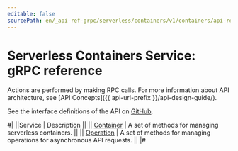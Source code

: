 ```yaml
---
editable: false
sourcePath: en/_api-ref-grpc/serverless/containers/v1/containers/api-ref/grpc/index.md
---
```


# Serverless Containers Service: gRPC reference

Actions are performed by making RPC calls. For more information about API architecture, see [API Concepts]({{ api-url-prefix }}/api-design-guide/).

See the interface definitions of the API on [GitHub](https://github.com/yandex-cloud/cloudapi).

#|
||Service | Description ||
|| [Container](Container/index.md) | A set of methods for managing serverless containers. ||
|| [Operation](Operation/index.md) | A set of methods for managing operations for asynchronous API requests. ||
|#